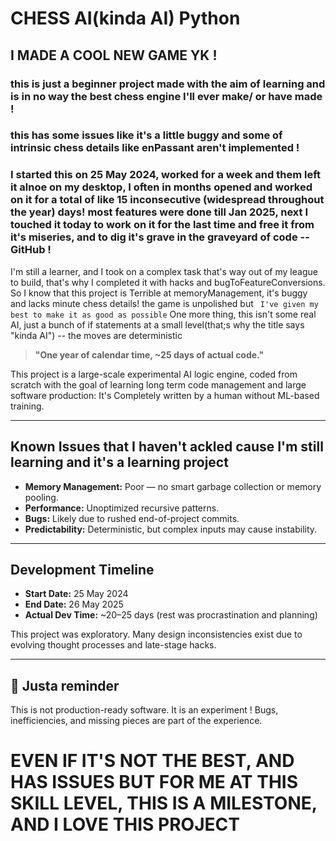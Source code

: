 #  CHESS AI(kinda AI) Python

## I MADE A COOL NEW GAME YK !

### this is just a beginner project made with the aim of learning and is in no way the best chess engine I'll ever make/ or have made !
### this has some issues like it's a little buggy and some of intrinsic chess details like enPassant aren't implemented !
### I started this on 25 May 2024, worked for a week and them left it alnoe on my desktop, I often in months opened and worked on it for a total of like 15 inconsecutive (widespread throughout the year) days! most features were done till Jan 2025, next I touched it today to work on it for the last time and free it from it's miseries, and to dig it's grave in the graveyard of code -- GitHub !

I'm still a learner, and I took on a complex task that's way out of my league to build, that's why I completed it with hacks and bugToFeatureConversions. So I know that this project is Terrible at memoryManagement, it's buggy and lacks minute chess details! the game is unpolished but ` I've given my best to make it as good as possible`
One more thing, this isn't some real AI, just a bunch of if statements at a small level(that;s why the title says "kinda AI") -- the moves are deterministic

> **"One year of calendar time, ~25 days of actual code."**

This project is a large-scale experimental AI logic engine, coded from scratch with the goal of learning long term code management and large software production:
It's Completely written by a human without ML-based training.


---

##  Known Issues that I haven't ackled cause I'm still learning and it's a learning project

- **Memory Management:** Poor — no smart garbage collection or memory pooling.
- **Performance:** Unoptimized recursive patterns.
- **Bugs:** Likely due to rushed end-of-project commits.
- **Predictability:** Deterministic, but complex inputs may cause instability.

---

##  Development Timeline

- **Start Date:** 25 May 2024  
- **End Date:** 26 May 2025  
- **Actual Dev Time:** ~20–25 days (rest was procrastination and planning)

This project was exploratory. Many design inconsistencies exist due to evolving thought processes and late-stage hacks.


---


## 📎 Justa reminder

This is not production-ready software. It is an experiment ! Bugs, inefficiencies, and missing pieces are part of the experience.



# EVEN IF IT'S NOT THE BEST, AND HAS ISSUES BUT FOR ME AT THIS SKILL LEVEL, THIS IS A MILESTONE, AND I LOVE THIS PROJECT